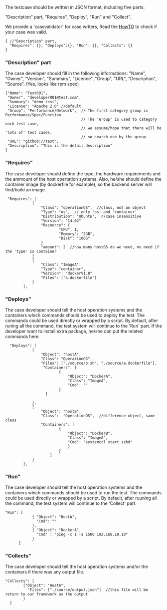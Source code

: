 The testcase should be written in JSON format, including five parts:

  "Description" part, "Requires", "Deploy", "Run" and "Collect". 
  
We provide a 'casevalidator' for case writers, Read the [HowTO](../engine/tools/casevalidator/HowTO.md) to check if your case was valid.
 
```
{ //"Description" part,
  "Requires": {}, "Deploys":{}, "Run": {}, "Collects": {}
}
```

### "Description" part
The case developer should fill in the following informations:
  "Name", "Owner", "Version", "Summary", "Licence", "Group", "URL", "Description", "Source". 
(Yes, looks like rpm spec)
```
{"Name": "Test001", 
 "Owner", "developer001@test.com", 
 "Summary": "demo test",
 "License": "Apache 2.0" //default
 "Group": "Performance/Network",  // The first category group is Performance/Spec/Function
                                  // The 'Group' is used to category each test case, 
                                  // we assume/hope that there will be 'lots of' test cases, 
                                  // so search one by the group
 "URL": "github://test",
 "Description": "This is the detail description"
}
```

### "Requires"
The case developer should define the type, the hardware requirements and the ammount of the host opertation systems.
Also, he/she should define the container image (by dockerfile for example), so the backend server will find/build an image.
```
 "Requires": [
            {
                "Class": "operationOS",  //class, not an object
                "Type": "os",  // only 'os' and 'container'
                "Distribution": "Ubuntu",  //case insensitive
                "Version": "14.02"
                "Resource": {
                        "CPU": 1,
                        "Memory": "2GB",
                        "Disk": "100G"
                }
                "amount": 2  //how many hostOS do we need, no need if the 'type' is container
            }
            {
                "Class": "ImageA": 
                "Type": "container",
                "Version": "dockerV1.0"
                "Files": ["a.dockerfile"]
            }
        ],
```

### "Deploys"
The case developer should tell the host operation systems and the containers 
which commands should be used to deploy the test.
The commands could be used directly or wrapped by a script. 
By default, after runing all the command, the test system will continue to the 'Run' part.
If the developer want to install extra package, he/she can put the related commands here. 
```
  "Deploys": [
            {
                "Object": "hostA",
                "Class": "OperationOS",
                "Files": ["./source/b.sh", "./source/a.dockerfile"],
                 "Containers": [
                        {
                            "Object": "DockerA",
                            "Class": "ImageA",
                            "Cmd": ""
                        }
                  ]
                
            },
            {
                "Object": "hostB",
                "Class":  "OperationOS",  //difference object, same class
                "Containers": [
                        {
                            "Object": "DockerB",
                            "Class": "ImageA",
                            "Cmd": "systemctl start sshd"
                            }
                        }
                    ]
            }
        ],
```         

### "Run"
The case developer should tell the host operation systems and the containers
which commands should be used to run the test. The commands could be used 
directly or wrapped by a script. By default, after ruuning all the command, the test 
system will continue to the 'Collect' part.
```
"Run": [
            { "Object": "HostA",
              "Cmd": ""
            }, 
            { "Object": "DockerA",
              "Cmd" : "ping -c 1 -s 1500 192.168.10.10"
            }
      ]
```

### "Collects"
The case developer should tell the host operation systems and/or the containers 
if there was any output file.
```
"Collects": [
        {"Object": "HostA",
          "Files": ["./source/output.json"]  //this file will be return to our framework as the output
        }
  ]
```

